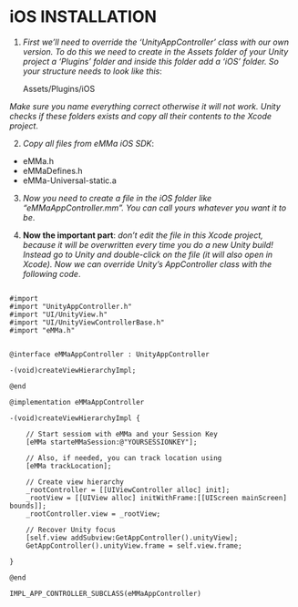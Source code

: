 # iOS INSTALLATION

1. *First we’ll need to override the ‘UnityAppController’ class with our own version. To do this we need to create in the Assets folder of your Unity project a ‘Plugins’ folder and inside this folder add a ‘iOS’ folder. So your structure needs to look like this*:

    Assets/Plugins/iOS

*Make sure you name everything correct otherwise it will not work. Unity checks if these folders exists and copy all their contents to the Xcode project*.

2. *Copy all files from eMMa iOS SDK*:

- eMMa.h
- eMMaDefines.h
- eMMa-Universal-static.a 

3. *Now you need to create a file in the iOS folder like “eMMaAppController.mm”. You can call yours whatever you want it to be*.

4. **Now the important part**: *don’t edit the file in this Xcode project, because it will be overwritten every time you do a new Unity build! Instead go to Unity and double-click on the file (it will also open in Xcode). Now we can override Unity’s AppController class with the following code*.

<pre><code>
#import <UIKit/UIKit.h>
#import "UnityAppController.h"
#import "UI/UnityView.h"
#import "UI/UnityViewControllerBase.h"
#import "eMMa.h"

 
@interface eMMaAppController : UnityAppController
 
-(void)createViewHierarchyImpl;
 
@end
 
@implementation eMMaAppController

-(void)createViewHierarchyImpl {
    
    // Start sessiom with eMMa and your Session Key
    [eMMa starteMMaSession:@"YOURSESSIONKEY"];
    
    // Also, if needed, you can track location using
    [eMMa trackLocation];
    
    // Create view hierarchy
    _rootController = [[UIViewController alloc] init];
    _rootView = [[UIView alloc] initWithFrame:[[UIScreen mainScreen] bounds]];
    _rootController.view = _rootView;
    
    // Recover Unity focus
    [self.view addSubview:GetAppController().unityView];
    GetAppController().unityView.frame = self.view.frame;
    
}
 
@end
 
IMPL_APP_CONTROLLER_SUBCLASS(eMMaAppController)
</code></pre>
